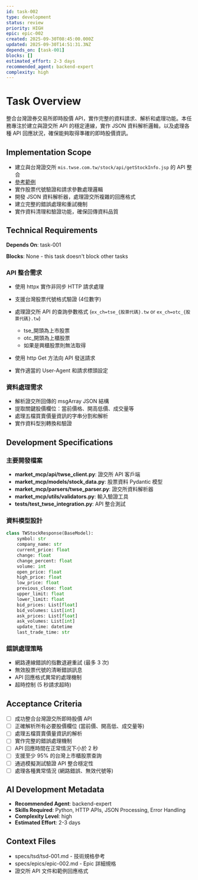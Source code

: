 ```yaml
---
id: task-002
type: development
status: review
priority: HIGH
epic: epic-002
created: 2025-09-30T08:45:00.000Z
updated: 2025-09-30T14:51:31.3NZ
depends_on: [task-001]
blocks: []
estimated_effort: 2-3 days
recommended_agent: backend-expert
complexity: high
---
```


# Task Overview

整合台灣證券交易所即時股價 API，實作完整的資料請求、解析和處理功能。本任務專注於建立與證交所 API 的穩定連線，實作 JSON 資料解析邏輯，以及處理各種 API 回應狀況，確保能夠取得準確的即時股價資訊。

## Implementation Scope

- 建立與台灣證交所 `mis.twse.com.tw/stock/api/getStockInfo.jsp` 的 API 整合
- [參考範例](https://hackmd.io/@aaronlife/python-ex-stock-by-api)
- 實作股票代號驗證和請求參數處理邏輯
- 開發 JSON 資料解析器，處理證交所複雜的回應格式
- 建立完整的錯誤處理和重試機制
- 實作資料清理和驗證功能，確保回傳資料品質

## Technical Requirements

**Depends On**: task-001

**Blocks**: None - this task doesn't block other tasks

### API 整合需求

- 使用 httpx 實作非同步 HTTP 請求處理
- 支援台灣股票代號格式驗證 (4位數字)

- 處理證交所 API 的查詢參數格式 (`ex_ch=tse_{股票代碼}.tw` or `ex_ch=otc_{股票代碼}.tw`)
  - tse_開頭為上市股票
  - otc_開頭為上櫃股票
  - 如果是興櫃股票則無法取得
- 使用 http Get 方法向 API 發送請求
- 實作適當的 User-Agent 和請求標頭設定

### 資料處理需求

- 解析證交所回傳的 msgArray JSON 結構
- 提取關鍵股價欄位：當前價格、開高低價、成交量等
- 處理五檔買賣價量資訊的字串分割和解析
- 實作資料型別轉換和驗證

## Development Specifications

### 主要開發檔案

- **market_mcp/api/twse_client.py**: 證交所 API 客戶端
- **market_mcp/models/stock_data.py**: 股票資料 Pydantic 模型
- **market_mcp/parsers/twse_parser.py**: 證交所資料解析器
- **market_mcp/utils/validators.py**: 輸入驗證工具
- **tests/test_twse_integration.py**: API 整合測試

### 資料模型設計

```python
class TWStockResponse(BaseModel):
    symbol: str
    company_name: str
    current_price: float
    change: float
    change_percent: float
    volume: int
    open_price: float
    high_price: float
    low_price: float
    previous_close: float
    upper_limit: float
    lower_limit: float
    bid_prices: List[float]
    bid_volumes: List[int]
    ask_prices: List[float]
    ask_volumes: List[int]
    update_time: datetime
    last_trade_time: str
```

### 錯誤處理策略

- 網路連線錯誤的指數退避重試 (最多 3 次)
- 無效股票代號的清晰錯誤訊息
- API 回應格式異常的處理機制
- 超時控制 (5 秒請求超時)

## Acceptance Criteria

- [ ] 成功整合台灣證交所即時股價 API
- [ ] 正確解析所有必要股價欄位 (當前價、開高低、成交量等)
- [ ] 處理五檔買賣價量資訊的解析
- [ ] 實作完整的錯誤處理機制
- [ ] API 回應時間在正常情況下小於 2 秒
- [ ] 支援至少 95% 的台灣上市櫃股票查詢
- [ ] 通過模擬測試驗證 API 整合穩定性
- [ ] 處理各種異常情況 (網路錯誤、無效代號等)

## AI Development Metadata

- **Recommended Agent**: backend-expert
- **Skills Required**: Python, HTTP APIs, JSON Processing, Error Handling
- **Complexity Level**: high
- **Estimated Effort**: 2-3 days

## Context Files

- specs/tsd/tsd-001.md - 技術規格參考
- specs/epics/epic-002.md - Epic 詳細規格
- 證交所 API 文件和範例回應格式
